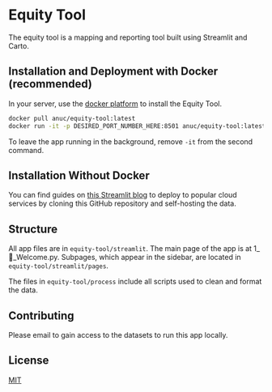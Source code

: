 # Equity Tool

The equity tool is a mapping and reporting tool built using Streamlit and Carto.

## Installation and Deployment with Docker (recommended)

In your server, use the [docker platform](https://docs.docker.com/get-docker/) to install the Equity Tool.

```bash
docker pull anuc/equity-tool:latest
docker run -it -p DESIRED_PORT_NUMBER_HERE:8501 anuc/equity-tool:latest
```

To leave the app running in the background, remove ```-it``` from the second command.

## Installation Without Docker

You can find guides on [this Streamlit blog](https://docs.streamlit.io/knowledge-base/deploy/deploy-streamlit-heroku-aws-google-cloud) to deploy to popular cloud services by cloning this GitHub repository and self-hosting the data.

## Structure
All app files are in ```equity-tool/streamlit```. The main page of the app is at 1_👋_Welcome.py. Subpages, which appear in the sidebar, are located in ```equity-tool/streamlit/pages```.

The files in ```equity-tool/process``` include all scripts used to clean and format the data.
## Contributing
Please email to gain access to the datasets to run this app locally.
## License
[MIT](https://choosealicense.com/licenses/mit/)
